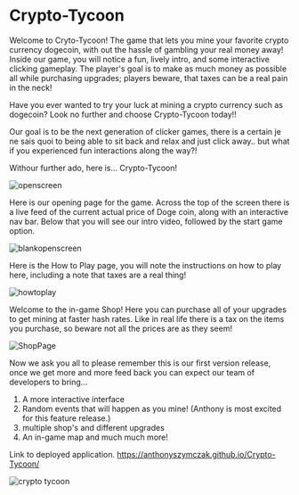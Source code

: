 # Crypto-Tycoon

Welcome to Cryto-Tycoon!
The game that lets you mine your favorite crypto currency dogecoin, with out the hassle of gambling your real money away! 
Inside our game, you will notice a fun, lively intro, and some interactive clicking gameplay.
The player's goal is to make as much money as possible all while purchasing upgrades; players beware, that taxes can be a real pain in the neck!


Have you ever wanted to try your luck at mining a crypto currency such as dogecoin? Look no further and choose Crypto-Tycoon today!!


Our goal is to be the next generation of clicker games, there is a certain je ne sais quoi to being able to sit back and relax and just click away.. but what if you experienced fun interactions along the way?!

Withour further ado, here is... Crypto-Tycoon!

![openscreen](https://user-images.githubusercontent.com/81388435/121791663-5e37c180-cbba-11eb-8175-7b1900a12e5b.png)



Here is our opening page for the game. Across the top of the screen there is a live feed of the current actual price of Doge coin, along with an interactive nav bar.
Below that you will see our intro video, followed by the start game option. 


![blankopenscreen](https://user-images.githubusercontent.com/81388435/121791668-6a238380-cbba-11eb-92ae-aee15151b07c.png)



Here is the How to Play page, you will note the instructions on how to play here, including a note that taxes are a real thing!

![howtoplay](https://user-images.githubusercontent.com/81388435/121791673-79a2cc80-cbba-11eb-8f29-310a63bc3744.png)



Welcome to the in-game Shop! Here you can purchase all of your upgrades to get mining at faster hash rates. Like in real life there is a tax on the items you purchase, so beware not all the prices are as they seem!


![ShopPage](https://user-images.githubusercontent.com/81388435/121791671-73aceb80-cbba-11eb-8e09-da997cef3509.png)




Now we ask you all to please remember this is our first version release, once we get more and more feed back you can expect our team of developers to bring...
1) A more interactive interface
2) Random events that will happen as you mine! (Anthony is most excited for this feature release.)
3) multiple shop's and different upgrades
4) An in-game map
and much much more!


Link to deployed application.
https://anthonyszymczak.github.io/Crypto-Tycoon/

![crypto tycoon](https://user-images.githubusercontent.com/82052286/121594448-132b7c00-ca0b-11eb-92be-d6e80071aaeb.JPG)
